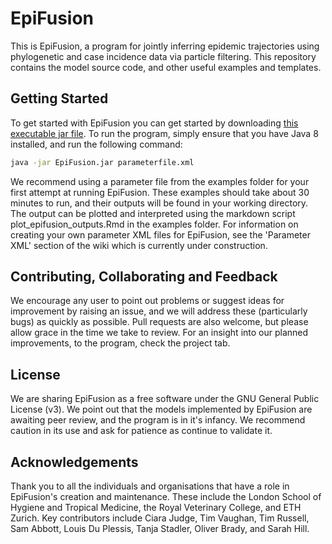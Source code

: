 # EpiFusion
This is EpiFusion, a program for jointly inferring epidemic trajectories using phylogenetic and case incidence data via particle filtering. This repository contains the model source code, and other useful examples and templates.


## Getting Started

To get started with EpiFusion you can get started by downloading [this executable jar file](https://github.com/ciarajudge/EpiFusion/releases/tag/beta). To run the program, simply ensure that you have Java 8 installed, and run the following command: 

  ```sh
  java -jar EpiFusion.jar parameterfile.xml
  ```

We recommend using a parameter file from the examples folder for your first attempt at running EpiFusion. These examples should take about 30 minutes to run, and their outputs will be found in your working directory. The output can be plotted and interpreted using the markdown script plot_epifusion_outputs.Rmd in the examples folder. For information on creating your own parameter XML files for EpiFusion, see the 'Parameter XML' section of the wiki which is currently under construction.


## Contributing, Collaborating and Feedback

We encourage any user to point out problems or suggest ideas for improvement by raising an issue, and we will address these (particularly bugs) as quickly as possible. Pull requests are also welcome, but please allow grace in the time we take to review. For an insight into our planned improvements, to the program, check the project tab.


## License

We are sharing EpiFusion as a free software under the GNU General Public License (v3). We point out that the models implemented by EpiFusion are awaiting peer review, and the program is in it's infancy. We recommend caution in its use and ask for patience as continue to validate it.


## Acknowledgements
Thank you to all the individuals and organisations that have a role in EpiFusion's creation and maintenance. These include the London School of Hygiene and Tropical Medicine, the Royal Veterinary College, and ETH Zurich. Key contributors include Ciara Judge, Tim Vaughan, Tim Russell, Sam Abbott, Louis Du Plessis, Tanja Stadler, Oliver Brady, and Sarah Hill.




